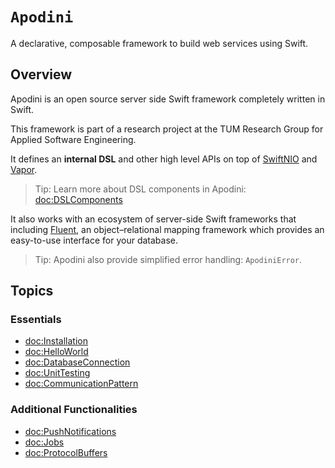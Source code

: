 # ``Apodini``

A declarative, composable framework to build web services using Swift.

## Overview

Apodini is an open source server side Swift framework completely written in Swift.

This framework is part of a research project at the TUM Research Group for Applied Software Engineering.

It defines an **internal DSL** and other high level APIs on top of [SwiftNIO](https://github.com/apple/swift-nio) and [Vapor](https://vapor.codes).

> Tip: Learn more about DSL components in Apodini: <doc:DSLComponents>

It also works with an ecosystem of server-side Swift frameworks that including [Fluent](https://docs.vapor.codes/4.0/fluent/overview/), an object–relational mapping framework which provides an easy-to-use interface for your database.

> Tip: Apodini also provide simplified error handling: ``ApodiniError``.

## Topics

### Essentials

- <doc:Installation>
- <doc:HelloWorld>
- <doc:DatabaseConnection>
- <doc:UnitTesting>
- <doc:CommunicationPattern>

### Additional Functionalities

- <doc:PushNotifications>
- <doc:Jobs>
- <doc:ProtocolBuffers>

<!--
                  
This source file is part of the Apodini open source project

SPDX-FileCopyrightText: 2019-2021 Paul Schmiedmayer and the Apodini project authors (see CONTRIBUTORS.md) <paul.schmiedmayer@tum.de>

SPDX-License-Identifier: MIT
             
-->
